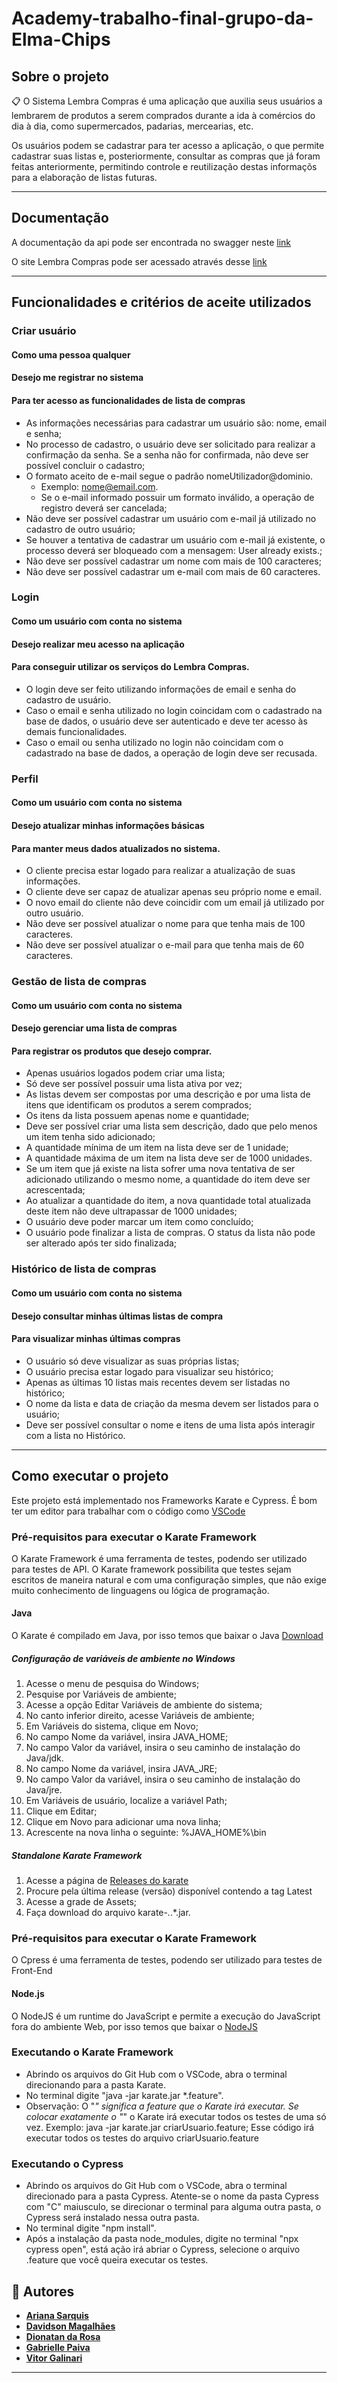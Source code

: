 # Academy-trabalho-final-grupo-da-Elma-Chips

##  Sobre o projeto

📋 O Sistema Lembra Compras é uma aplicação que auxilia seus usuários a lembrarem de produtos a serem comprados durante a ida à comércios do dia à dia, como supermercados, padarias, mercearias, etc.

Os usuários podem se cadastrar para ter acesso a aplicação, o que permite cadastrar suas listas e, posteriormente, consultar as compras que já foram feitas anteriormente, permitindo controle e reutilização destas informaçõs para a elaboração de listas futuras.

---

##  Documentação
A documentação da api pode ser encontrada no swagger neste [link](https://lista-compras-api.herokuapp.com/api-docs/)

O site Lembra Compras pode ser acessado através desse [link](https://academy-lembra-compras.herokuapp.com/login)

---

## Funcionalidades e critérios de aceite utilizados

### Criar usuário
  #### Como uma pessoa qualquer
  #### Desejo me registrar no sistema
  #### Para ter acesso as funcionalidades de lista de compras
  
- As informações necessárias para cadastrar um usuário são: nome, email e senha;
- No processo de cadastro, o usuário deve ser solicitado para realizar a confirmação da senha. Se a senha não for confirmada, não deve ser possível concluir o cadastro;
- O formato aceito de e-mail segue o padrão nomeUtilizador@dominio.
  - Exemplo: nome@email.com.
  - Se o e-mail informado possuir um formato inválido, a operação de registro deverá ser cancelada;
- Não deve ser possível cadastrar um usuário com e-mail já utilizado no cadastro de outro usuário;
- Se houver a tentativa de cadastrar um usuário com e-mail já existente, o processo deverá ser bloqueado com a mensagem: User already exists.;
- Não deve ser possível cadastrar um nome com mais de 100 caracteres;
- Não deve ser possível cadastrar um e-mail com mais de 60 caracteres.

### Login
  #### Como um usuário com conta no sistema
  #### Desejo realizar meu acesso na aplicação
  #### Para conseguir utilizar os serviços do Lembra Compras.	
  
- O login deve ser feito utilizando informações de email e senha do cadastro de usuário.
- Caso o email e senha utilizado no login coincidam com o cadastrado na base de dados, o usuário deve ser autenticado e deve ter acesso às demais funcionalidades.
- Caso o email ou senha utilizado no login não coincidam com o cadastrado na base de dados, a operação de login deve ser recusada.

### Perfil
  #### Como um usuário com conta no sistema
  #### Desejo atualizar minhas informações básicas
  #### Para manter meus dados atualizados no sistema.
  
- O cliente precisa estar logado para realizar a atualização de suas informações.
- O cliente deve ser capaz de atualizar apenas seu próprio nome e email.
- O novo email do cliente não deve coincidir com um email já utilizado por outro usuário.
- Não deve ser possível atualizar o nome para que tenha mais de 100 caracteres.
- Não deve ser possível atualizar o e-mail para que tenha mais de 60 caracteres.

### Gestão de lista de compras
  #### Como um usuário com conta no sistema
  #### Desejo gerenciar uma lista de compras
  #### Para registrar os produtos que desejo comprar.	
  
- Apenas usuários logados podem criar uma lista;
- Só deve ser possível possuir uma lista ativa por vez;
- As listas devem ser compostas por uma descrição e por uma lista de itens que identificam os produtos a serem comprados;
- Os itens da lista possuem apenas nome e quantidade;
- Deve ser possível criar uma lista sem descrição, dado que pelo menos um item tenha sido adicionado;
- A quantidade mínima de um item na lista deve ser de 1 unidade;
- A quantidade máxima de um item na lista deve ser de 1000 unidades.
- Se um item que já existe na lista sofrer uma nova tentativa de ser adicionado utilizando o mesmo nome, a quantidade do item deve ser acrescentada;
- Ao atualizar a quantidade do item, a nova quantidade total atualizada deste item não deve ultrapassar de 1000 unidades;
- O usuário deve poder marcar um item como concluído;
- O usuário pode finalizar a lista de compras. O status da lista não pode ser alterado após ter sido finalizada;

### Histórico de lista de compras
  #### Como um usuário com conta no sistema
  #### Desejo consultar minhas últimas listas de compra
  #### Para visualizar minhas últimas compras
  
- O usuário só deve visualizar as suas próprias listas;
- O usuário precisa estar logado para visualizar seu histórico;
- Apenas as últimas 10 listas mais recentes devem ser listadas no histórico;
- O nome da lista e data de criação da mesma devem ser listados para o usuário;
- Deve ser possível consultar o nome e itens de uma lista após interagir com a lista no Histórico.

---

## Como executar o projeto

Este projeto está implementado nos Frameworks Karate e Cypress.
É bom ter um editor para trabalhar com o código como [VSCode](https://code.visualstudio.com/)

### Pré-requisitos para executar o Karate Framework

O Karate Framework é uma ferramenta de testes, podendo ser utilizado para testes de API.
O Karate framework possibilita que testes sejam escritos de maneira natural e com uma configuração simples, que não exige muito conhecimento de linguagens ou lógica de programação.

#### Java
O Karate é compilado em Java, por isso temos que baixar o Java [Download](https://www.oracle.com/br/java/technologies/javase/javase8-archive-downloads.html)

##### Configuração de variáveis de ambiente no Windows
1. Acesse o menu de pesquisa do Windows;
2. Pesquise por Variáveis de ambiente;
3. Acesse a opção Editar Variáveis de ambiente do sistema;
4. No canto inferior direito, acesse Variáveis de ambiente;
5. Em Variáveis do sistema, clique em Novo;
6. No campo Nome da variável, insira JAVA_HOME;
7. No campo Valor da variável, insira o seu caminho de instalação do Java/jdk.
8. No campo Nome da variável, insira JAVA_JRE;
9. No campo Valor da variável, insira o seu caminho de instalação do Java/jre.
9. Em Variáveis de usuário, localize a variável Path;
10. Clique em Editar;
11. Clique em Novo para adicionar uma nova linha;
12. Acrescente na nova linha o seguinte: %JAVA_HOME%\bin

##### Standalone Karate Framework
1. Acesse a página de [Releases do karate](https://github.com/karatelabs/karate/releases)
2. Procure pela última release (versão) disponível contendo a tag Latest
3. Acesse a grade de Assets;
4. Faça download do arquivo karate-*.*.*.jar.

### Pré-requisitos para executar o Karate Framework
 O Cpress é uma ferramenta de testes, podendo ser utilizado para testes de Front-End
  
#### Node.js
O NodeJS é um runtime do JavaScript e permite a execução do JavaScript fora do ambiente Web, por isso temos que baixar o [NodeJS](https://nodejs.org/en/download/)

### Executando o Karate Framework
- Abrindo os arquivos do Git Hub com o VSCode, abra o terminal direcionando para a pasta Karate. 
- No terminal digite "java -jar karate.jar *.feature".
- Observação: O "*" significa a feature que o Karate irá executar. Se colocar exatamente o "*" o Karate irá executar todos os testes de uma só vez. Exemplo: java -jar karate.jar criarUsuario.feature; Esse código irá executar todos os testes do arquivo criarUsuario.feature

### Executando o Cypress
- Abrindo os arquivos do Git Hub com o VSCode, abra o terminal direcionado para a pasta Cypress. Atente-se o nome da pasta Cypress com "C" maiusculo, se direcionar o terminal para alguma outra pasta, o Cypress será instalado nessa outra pasta.
- No terminal digite "npm install".
- Após a instalação da pasta node_modules, digite no terminal "npx cypress open", está ação irá abriar o Cypress, selecione o arquivo .feature que você queira executar os testes.

## 🦸 Autores

-   **[Ariana Sarquis](https://github.com/arianasarquis)**
-   **[Davidson Magalhães](https://github.com/davidsonmss)**
-   **[Dionatan da Rosa](https://github.com/Dionatan-r)**
-   **[Gabrielle Paiva](https://github.com/gabpvs)**
-   **[Vitor Galinari](https://github.com/VasgBR)**

---
